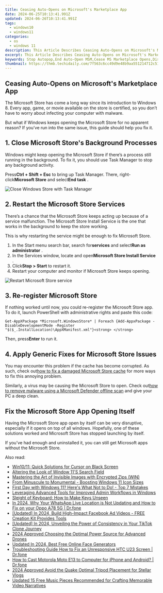 ```yaml
---
title: Ceasing Auto-Opens on Microsoft's Marketplace App
date: 2024-06-25T10:13:41.991Z
updated: 2024-06-26T10:13:41.991Z
tags:
  - windows10
  - windows11
categories:
  - os
  - windows 11
description: This Article Describes Ceasing Auto-Opens on Microsoft's Marketplace App
excerpt: This Article Describes Ceasing Auto-Opens on Microsoft's Marketplace App
keywords: Stop Autopop,End Auto-Open MSM,Cease MS Marketplace Opens,Disable Auto-Launch MS,Halt Autosaves in MS Apps,Prevent MSA Openings,Block Automatic Opens MS
thumbnail: https://thmb.techidaily.com/7f563c6cc49d9e48b9aa551214712c5134f2db5185be39a48c0e895d012e0af9.jpg
---
```


## Ceasing Auto-Opens on Microsoft's Marketplace App

 The Microsoft Store has come a long way since its introduction to Windows 8\. Every app, game, or movie available on the store is certified, so you don’t have to worry about infecting your computer with malware.

 But what if Windows keeps opening the Microsoft Store for no apparent reason? If you’ve run into the same issue, this guide should help you fix it.

##

## 1\. Close Microsoft Store's Background Processes

 Windows might keep opening the Microsoft Store if there’s a process still running in the background. To fix it, you should use Task Manager to stop any background activity.

 Press**Ctrl + Shift + Esc** to bring up Task Manager. There, right-click**Microsoft Store** and select**End task** .

![Close Windows Store with Task Manager](https://static1.makeuseofimages.com/wordpress/wp-content/uploads/2023/04/task-manager-1.jpg)

##

## 2\. Restart the Microsoft Store Services

 There’s a chance that the Microsoft Store keeps acting up because of a service malfunction. The Microsoft Store Install Service is the one that works in the background to keep the store working.

 This is why restarting the service might be enough to fix Microsoft Store.

1. In the Start menu search bar, search for**services** and select**Run as administrator** .
2. In the Services window, locate and open**Microsoft Store Install Service** .
3. Click**Stop > Start** to restart it.
4. Restart your computer and monitor if Microsoft Store keeps opening.

![Restart Microsoft Store service](https://static1.makeuseofimages.com/wordpress/wp-content/uploads/2023/04/store-service-1.jpg)

## 3\. Re-register Microsoft Store

 If nothing worked until now, you could re-register the Microsoft Store app. To do it, launch PowerShell with administrative rights and paste this code:

`Get-AppXPackage *Microsoft.WindowsStore* | Foreach {Add-AppxPackage -DisableDevelopmentMode -Register "$($_.InstallLocation)\AppXManifest.xml"}<strong> </strong>`

 Then, press**Enter** to run it.

## 4\. Apply Generic Fixes for Microsoft Store Issues

 You may encounter this problem if the cache has become corrupted. As such, check out[how to fix a damaged Microsoft Store cache](https://www.makeuseof.com/ways-to-fix-damaged-microsoft-store-cache/) for more ways to fix this annoying problem.

 Similarly, a virus may be causing the Microsoft Store to open. Check out[how to remove malware using a Microsoft Defender offline scan](https://www.makeuseof.com/how-to-remove-malware-using-microsoft-defenders-offline-scan/) and give your PC a deep clean.

## Fix the Microsoft Store App Opening Itself

 Having the Microsoft Store app open by itself can be very disruptive, especially if it opens on top of all windows. Hopefully, one of these solutions worked and Microsoft Store has stopped launching by itself.

 If you’ve had enough and uninstalled it, you can still get Microsoft apps without the Microsoft Store.


<ins class="adsbygoogle"
     style="display:block"
     data-ad-format="autorelaxed"
     data-ad-client="ca-pub-7571918770474297"
     data-ad-slot="1223367746"></ins>



<ins class="adsbygoogle"
     style="display:block"
     data-ad-client="ca-pub-7571918770474297"
     data-ad-slot="8358498916"
     data-ad-format="auto"
     data-full-width-responsive="true"></ins>

<span class="atpl-alsoreadstyle">Also read:</span>
<div><ul>
<li><a href="https://win11.techidaily.com/win1011-quick-solutions-for-cursor-on-black-screen/"><u>Win10/11: Quick Solutions for Cursor on Black Screen</u></a></li>
<li><a href="https://win11.techidaily.com/altering-the-look-of-window-11s-search-field/"><u>Altering the Look of Window 11'S Search Field</u></a></li>
<li><a href="https://win11.techidaily.com/mastering-the-art-of-invisible-images-with-encrypted-zips-win/"><u>Mastering the Art of Invisible Images with Encrypted Zips (WIN)</u></a></li>
<li><a href="https://win11.techidaily.com/from-minuscule-to-monumental-boosting-windows-11-icon-sizes/"><u>From Minuscule to Monumental - Boosting Windows 11 Icon Sizes</u></a></li>
<li><a href="https://win11.techidaily.com/first-day-with-windows-11-heres-what-not-to-do-top-7-mistakes/"><u>First Day with Windows 11? Here's What Not to Do! - Top 7 Mistakes</u></a></li>
<li><a href="https://win11.techidaily.com/leveraging-advanced-tools-for-improved-admin-workflows-in-windows/"><u>Leveraging Advanced Tools for Improved Admin Workflows in Windows</u></a></li>
<li><a href="https://win11.techidaily.com/sleight-of-keyboard-how-to-make-keys-unseen/"><u>Sleight of Keyboard: How to Make Keys Unseen</u></a></li>
<li><a href="https://location-social.techidaily.com/in-2024-why-your-whatsapp-live-location-is-not-updating-and-how-to-fix-on-your-oppo-a78-5g-drfone-by-drfone-virtual-android/"><u>In 2024, Why Your WhatsApp Live Location is Not Updating and How to Fix on your Oppo A78 5G | Dr.fone</u></a></li>
<li><a href="https://facebook-clips.techidaily.com/updated-in-2024-build-high-impact-facebook-ad-videos-free-creation-kit-provides-tools/"><u>[Updated] In 2024, Build High-Impact Facebook Ad Videos - FREE Creation Kit Provides Tools</u></a></li>
<li><a href="https://tiktok-videos.techidaily.com/updated-in-2024-unveiling-the-power-of-consistency-in-your-tiktok-clone-journey/"><u>[Updated] In 2024, Unveiling the Power of Consistency in Your TikTok Clone Journey</u></a></li>
<li><a href="https://extra-resources.techidaily.com/2024-approved-choosing-the-optimal-power-source-for-advanced-drones/"><u>2024 Approved  Choosing the Optimal Power Source for Advanced Drones</u></a></li>
<li><a href="https://ai-video-apps.techidaily.com/updated-in-2024-best-free-online-face-generators/"><u>Updated In 2024, Best Free Online Face Generators</u></a></li>
<li><a href="https://howto.techidaily.com/troubleshooting-guide-how-to-fix-an-unresponsive-htc-u23-screen-drfone-by-drfone-fix-android-problems-fix-android-problems/"><u>Troubleshooting Guide How to Fix an Unresponsive HTC U23 Screen | Dr.fone</u></a></li>
<li><a href="https://screen-mirror.techidaily.com/how-to-cast-motorola-moto-e13-to-computer-for-iphone-and-android-drfone-by-drfone-android/"><u>How to Cast Motorola Moto E13 to Computer for iPhone and Android? | Dr.fone</u></a></li>
<li><a href="https://youtube-clips.techidaily.com/2024-approved-avoid-the-quake-optimal-tripod-placement-for-stellar-vlogs/"><u>2024 Approved  Avoid the Quake  Optimal Tripod Placement for Stellar Vlogs</u></a></li>
<li><a href="https://voice-adjusting.techidaily.com/updated-15-free-music-pieces-recommended-for-crafting-memorable-video-narratives/"><u>Updated 15 Free Music Pieces Recommended for Crafting Memorable Video Narratives</u></a></li>
</ul></div>

